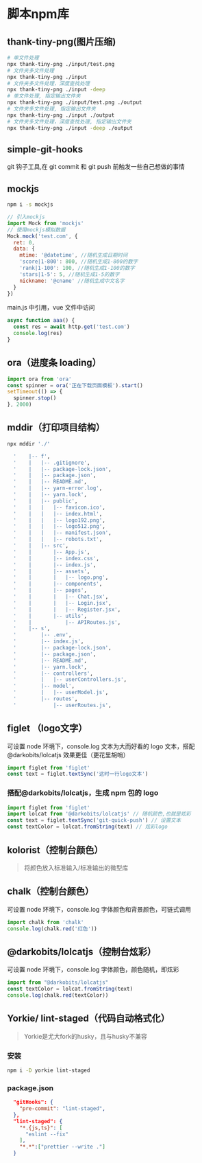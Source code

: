 # 脚本npm库

## thank-tiny-png(图片压缩)

```sh
# 单文件处理
npx thank-tiny-png ./input/test.png
# 文件夹多文件处理
npx thank-tiny-png ./input
# 文件夹多文件处理，深度查找处理
npx thank-tiny-png ./input -deep
# 单文件处理, 指定输出文件夹
npx thank-tiny-png ./input/test.png ./output
# 文件夹多文件处理, 指定输出文件夹
npx thank-tiny-png ./input ./output
# 文件夹多文件处理，深度查找处理, 指定输出文件夹
npx thank-tiny-png ./input -deep ./output
```

## simple-git-hooks

git 钩子工具,在 git commit 和 git push 前触发一些自己想做的事情

## mockjs

```bash
npm i -s mockjs
```

```js
// 引入mockjs
import Mock from 'mockjs'
// 使用mockjs模拟数据
Mock.mock('test.com', {
  ret: 0,
  data: {
    mtime: '@datetime', //随机生成日期时间
    'score|1-800': 800, //随机生成1-800的数字
    'rank|1-100': 100, //随机生成1-100的数字
    'stars|1-5': 5, //随机生成1-5的数字
    nickname: '@cname' //随机生成中文名字
  }
})
```

main.js 中引用，vue 文件中访问

```js
async function aaa() {
  const res = await http.get('test.com')
  console.log(res)
}
```

## ora（进度条 loading）

```js
import ora from 'ora'
const spinner = ora('正在下载页面模板').start()
setTimeout(() => {
  spinner.stop()
}, 2000)
```

## mddir（打印项目结构）

```bash
npx mddir './'
```

```bash
  '    |-- f',
  '    |   |-- .gitignore',
  '    |   |-- package-lock.json',
  '    |   |-- package.json',
  '    |   |-- README.md',
  '    |   |-- yarn-error.log',
  '    |   |-- yarn.lock',
  '    |   |-- public',
  '    |   |   |-- favicon.ico',
  '    |   |   |-- index.html',
  '    |   |   |-- logo192.png',
  '    |   |   |-- logo512.png',
  '    |   |   |-- manifest.json',
  '    |   |   |-- robots.txt',
  '    |   |-- src',
  '    |       |-- App.js',
  '    |       |-- index.css',
  '    |       |-- index.js',
  '    |       |-- assets',
  '    |       |   |-- logo.png',
  '    |       |-- components',
  '    |       |-- pages',
  '    |       |   |-- Chat.jsx',
  '    |       |   |-- Login.jsx',
  '    |       |   |-- Register.jsx',
  '    |       |-- utils',
  '    |           |-- APIRoutes.js',
  '    |-- s',
  '        |-- .env',
  '        |-- index.js',
  '        |-- package-lock.json',
  '        |-- package.json',
  '        |-- README.md',
  '        |-- yarn.lock',
  '        |-- controllers',
  '        |   |-- userControllers.js',
  '        |-- model',
  '        |   |-- userModel.js',
  '        |-- routes',
  '            |-- userRoutes.js',
```

## figlet （logo文字）

可设置 node 环境下，console.log 文本为大而好看的 logo 文本，搭配@darkobits/lolcatjs 效果更佳（更花里胡哨）

```js
import figlet from 'figlet'
const text = figlet.textSync('这时一行logo文本')
```

### 搭配@darkobits/lolcatjs，生成 npm 包的 logo

```js
import figlet from 'figlet' 
import lolcat from '@darkobits/lolcatjs' // 随机颜色,也就是炫彩
const text = figlet.textSync('git-quick-push') // 设置文本
const textColor = lolcat.fromString(text) // 炫彩logo
```

## kolorist（控制台颜色）

> 将颜色放入标准输入/标准输出的微型库

## chalk（控制台颜色）

可设置 node 环境下，console.log 字体颜色和背景颜色，可链式调用

```js
import chalk from 'chalk'
console.log(chalk.red('红色'))
```

## @darkobits/lolcatjs（控制台炫彩）

可设置 node 环境下，console.log 字体颜色，颜色随机，即炫彩

```js
import from "@darkobits/lolcatjs"
const textColor = lolcat.fromString(text)
console.log(chalk.red(textColor))
```

## Yorkie/ lint-staged（代码自动格式化）

> Yorkie是尤大fork的husky，且与husky不兼容

### 安装

```sh
npm i -D yorkie lint-staged 
```

### package.json

```json
  "gitHooks": {
    "pre-commit": "lint-staged",
  },
  "lint-staged": {
    "*.{js,ts}": [
      "eslint --fix"
    ],
    "*.*":["prettier --write ."]
  }
```


























